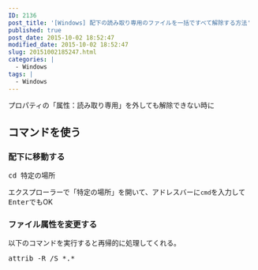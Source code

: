 ```yaml
---
ID: 2136
post_title: '[Windows] 配下の読み取り専用のファイルを一括ですべて解除する方法'
published: true
post_date: 2015-10-02 18:52:47
modified_date: 2015-10-02 18:52:47
slug: 20151002185247.html
categories: |
  - Windows
tags: |
  - Windows
---
```

プロパティの「属性：読み取り専用」を外しても解除できない時に
<!--more-->
<h2>コマンドを使う</h2>
<h3>配下に移動する</h3>
<pre class="cmd">cd 特定の場所</pre>
エクスプローラーで「特定の場所」を開いて、アドレスバーに<code>cmd</code>を入力して<kbd>Enter</kbd>でもOK

<h3>ファイル属性を変更する</h3>
以下のコマンドを実行すると再帰的に処理してくれる。
<pre class="cmd">attrib -R /S *.*</pre>